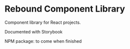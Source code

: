 # Rebound Component Library

Component library for React projects.

Documented with Storybook

NPM package: to come when finished
 
